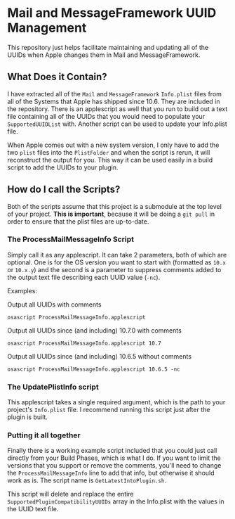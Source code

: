 # Mail and MessageFramework UUID Management

This repository just helps facilitate maintaining and updating all of the UUIDs when Apple changes them in Mail and MessageFramework.

##	What Does it Contain?

I have extracted all of the `Mail` and `MessageFramework` `Info.plist` files from all of the Systems that Apple has shipped since 10.6. They are included in the repository. There is an applescript as well that you run to build out a text file containing all of the UUIDs that you would need to populate your `SupportedUUIDList` with. Another script can be used to update your Info.plist file.

When Apple comes out with a new system version, I only have to add the two `plist` files into the `PlistFolder` and when the script is rerun, it will reconstruct the output for you. This way it can be used easily in a build script to add the UUIDs to your plugin.

##	How do I call the Scripts?

Both of the scripts assume that this project is a submodule at the top level of your project. **This is important**, because it will be doing a `git pull` in order to ensure that the plist files are up-to-date.

### The ProcessMailMessageInfo Script

Simply call it as any applescript. It can take 2 parameters, both of which are optional. One is for the OS version you want to start with (formatted as `10.x` or `10.x.y`) and the second is a parameter to suppress comments added to the output text file describing each UUID value (`-nc`).

Examples:

Output all UUIDs with comments

	osascript ProcessMailMessageInfo.applescript

Output all UUIDs since (and including) 10.7.0 with comments
	
	osascript ProcessMailMessageInfo.applescript 10.7
	
Output all UUIDs since (and including) 10.6.5 without comments

	osascript ProcessMailMessageInfo.applescript 10.6.5 -nc
	

### The UpdatePlistInfo script

This applescript takes a single required argument, which is the path to your project's `Info.plist` file. I recommend running this script just after the plugin is built.

### Putting it all together

Finally there is a working example script included that you could just call directly from your Build Phases, which is what I do. If you want to limit the versions that you support or remove the comments, you'll need to change the `ProcessMailMessageInfo` line to add that info, but otherwise it should work as is. The script name is `GetLatestIntoPlugin.sh`.

This script will delete and replace the entire `SupportedPluginCompatibilityUUIDs` array in the Info.plist with the values in the UUID text file.

